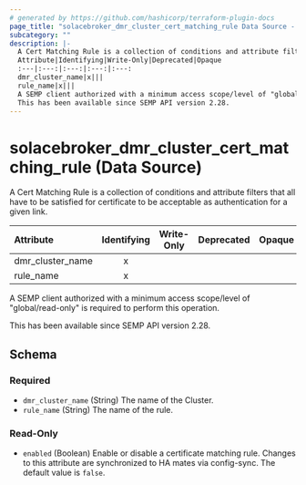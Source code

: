 ```yaml
---
# generated by https://github.com/hashicorp/terraform-plugin-docs
page_title: "solacebroker_dmr_cluster_cert_matching_rule Data Source - solacebroker"
subcategory: ""
description: |-
  A Cert Matching Rule is a collection of conditions and attribute filters that all have to be satisfied for certificate to be acceptable as authentication for a given link.
  Attribute|Identifying|Write-Only|Deprecated|Opaque
  :---|:---:|:---:|:---:|:---:
  dmr_cluster_name|x|||
  rule_name|x|||
  A SEMP client authorized with a minimum access scope/level of "global/read-only" is required to perform this operation.
  This has been available since SEMP API version 2.28.
---
```


# solacebroker_dmr_cluster_cert_matching_rule (Data Source)

A Cert Matching Rule is a collection of conditions and attribute filters that all have to be satisfied for certificate to be acceptable as authentication for a given link.


Attribute|Identifying|Write-Only|Deprecated|Opaque
:---|:---:|:---:|:---:|:---:
dmr_cluster_name|x|||
rule_name|x|||



A SEMP client authorized with a minimum access scope/level of "global/read-only" is required to perform this operation.

This has been available since SEMP API version 2.28.



<!-- schema generated by tfplugindocs -->
## Schema

### Required

- `dmr_cluster_name` (String) The name of the Cluster.
- `rule_name` (String) The name of the rule.

### Read-Only

- `enabled` (Boolean) Enable or disable a certificate matching rule. Changes to this attribute are synchronized to HA mates via config-sync. The default value is `false`.
